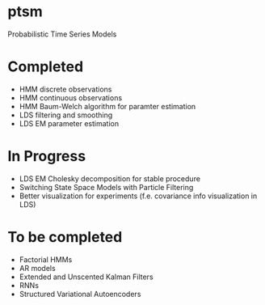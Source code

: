 # ptsm
Probabilistic Time Series Models

# Completed
- HMM discrete observations
- HMM continuous observations
- HMM Baum-Welch algorithm for paramter estimation
- LDS filtering and smoothing
- LDS EM parameter estimation

# In Progress
- LDS EM Cholesky decomposition for stable procedure
- Switching State Space Models with Particle Filtering
- Better visualization for experiments (f.e. covariance info visualization in LDS)

# To be completed
- Factorial HMMs
- AR models
- Extended and Unscented Kalman Filters
- RNNs
- Structured Variational Autoencoders
